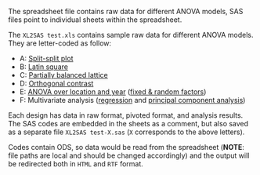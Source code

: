 The spreadsheet file contains raw data for different ANOVA models, SAS files point to individual sheets within the spreadsheet.

The ```XL2SAS test.xls``` contains sample raw data for different ANOVA models. They are letter-coded as follow:

* A: [Split-split plot](https://www.google.com/search?q=split-split+plot+design)
* B: [Latin square](https://www.google.com/search?q=latin-square)
* C: [Partially balanced lattice](https://www.google.com/search?q=partially+balanced+lattice)
* D: [Orthogonal contrast](https://www.google.com/search?q=orthogonal+contrast+anova)
* E: [ANOVA over location and year](https://www.google.com/search?q=ANOVA+over+location+and+years) ([fixed & random factors](https://www.google.com/search?q=fixed+and+random+factors)) 
* F: Multivariate analysis ([regression](https://www.google.com/search?q=multiple+regression) and [principal component analysis](https://www.google.com/search?q=principal+component+analysis))

Each design has data in raw format, pivoted format, and analysis results. The SAS codes are embedded in the sheets as a comment, but also saved as a separate file ```XL2SAS test-X.sas``` (```X``` corresponds to the above letters).

Codes contain ODS, so data would be read from the spreadsheet (**NOTE**: file paths are local and should be changed accordingly) and the output will be redirected both in ```HTML``` and ```RTF``` format.
